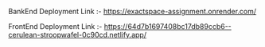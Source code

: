 BankEnd Deployment Link :- https://exactspace-assignment.onrender.com/

FrontEnd Deployment Link :- https://64d7b1697408bc17db89ccb6--cerulean-stroopwafel-0c90cd.netlify.app/
